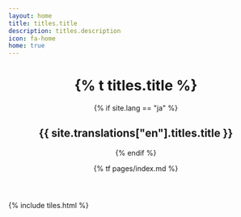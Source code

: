 ```yaml
---
layout: home
title: titles.title
description: titles.description
icon: fa-home
home: true
---
```


<header>
<h1>{% t titles.title %}</h1>
{% if site.lang == "ja" %}<h2>{{ site.translations["en"].titles.title }}</h2>{% endif %}

{% tf pages/index.md %}
</header>

{% include tiles.html %}
